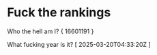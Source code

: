 # Fuck the rankings

Who the hell am I?
{ 16601191 }

What fucking year is it?
[ 2025-03-20T04:33:20Z ]

